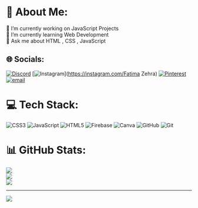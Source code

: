 # 💫 About Me:
🔭 I’m currently working on JavaScript Projects <br>🌱 I’m currently learning Web Development<br>💬 Ask me about HTML , CSS , JavaScript<br>


## 🌐 Socials:
[![Discord](https://img.shields.io/badge/Discord-%237289DA.svg?logo=discord&logoColor=white)](https://discord.gg/Nightmare) [![Instagram](https://img.shields.io/badge/Instagram-%23E4405F.svg?logo=Instagram&logoColor=white)](https://instagram.com/Fatima Zehra) [![Pinterest](https://img.shields.io/badge/Pinterest-%23E60023.svg?logo=Pinterest&logoColor=white)](https://pinterest.com/faimarizz) [![email](https://img.shields.io/badge/Email-D14836?logo=gmail&logoColor=white)](mailto:fatimarizz800@gmail.com) 

# 💻 Tech Stack:
![CSS3](https://img.shields.io/badge/css3-%231572B6.svg?style=for-the-badge&logo=css3&logoColor=white) ![JavaScript](https://img.shields.io/badge/javascript-%23323330.svg?style=for-the-badge&logo=javascript&logoColor=%23F7DF1E) ![HTML5](https://img.shields.io/badge/html5-%23E34F26.svg?style=for-the-badge&logo=html5&logoColor=white) ![Firebase](https://img.shields.io/badge/firebase-%23039BE5.svg?style=for-the-badge&logo=firebase) ![Canva](https://img.shields.io/badge/Canva-%2300C4CC.svg?style=for-the-badge&logo=Canva&logoColor=white) ![GitHub](https://img.shields.io/badge/github-%23121011.svg?style=for-the-badge&logo=github&logoColor=white) ![Git](https://img.shields.io/badge/git-%23F05033.svg?style=for-the-badge&logo=git&logoColor=white)
# 📊 GitHub Stats:
![](https://github-readme-stats.vercel.app/api?username=fatimarizz800&theme=dark&hide_border=false&include_all_commits=true&count_private=true)<br/>
![](https://nirzak-streak-stats.vercel.app/?user=fatimarizz800&theme=dark&hide_border=false)<br/>
![](https://github-readme-stats.vercel.app/api/top-langs/?username=fatimarizz800&theme=dark&hide_border=false&include_all_commits=true&count_private=true&layout=compact)

---
[![](https://visitcount.itsvg.in/api?id=fatimarizz800&icon=0&color=5)](https://visitcount.itsvg.in)

<!-- Proudly created with GPRM ( https://gprm.itsvg.in ) -->
